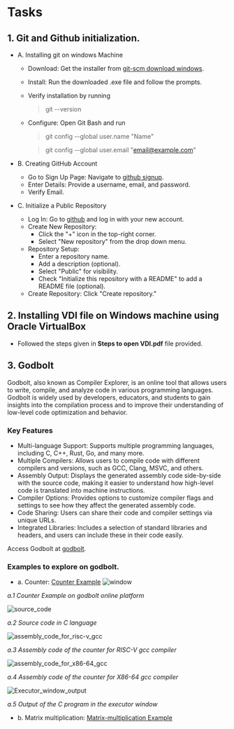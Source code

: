 # Tasks

## 1. Git and Github initialization.
- A. Installing git on windows Machine
	+ Download: Get the installer from [git-scm download windows](https://git-scm.com/download/win).
	+ Install: Run the downloaded .exe file and follow the prompts.
	+ Verify installation by running
		>git --version
	+ Configure: Open Git Bash and run
		>git config --global user.name "Name"

  		>git config --global user.email "email@example.com"
		
- B. Creating GitHub Account
	+ Go to Sign Up Page: Navigate to [github signup](https://github.com/signup).
	+ Enter Details: Provide a username, email, and password.
	+ Verify Email.
	
- C. Initialize a Public Repository
	+ Log In: Go to [github](https://github.com/) and log in with your new account.
	+ Create New Repository:
		* Click the "+" icon in the top-right corner.
		* Select "New repository" from the drop down menu.
	+ Repository Setup:
		* Enter a repository name.
		* Add a description (optional).
		* Select "Public" for visibility.
		* Check "Initialize this repository with a README" to add a README file (optional).
	+ Create Repository: Click "Create repository."
	


## 2. Installing VDI file on Windows machine using Oracle VirtualBox
- Followed the steps given in **Steps to open VDI.pdf** file provided.


## 3. Godbolt

Godbolt, also known as Compiler Explorer, is an online tool that allows users to write, compile, and analyze code in various programming languages. Godbolt is widely used by developers, educators, and students to gain insights into the compilation process and to improve their understanding of low-level code optimization and behavior.

### Key Features
- Multi-language Support: Supports multiple programming languages, including C, C++, Rust, Go, and many more.
- Multiple Compilers: Allows users to compile code with different compilers and versions, such as GCC, Clang, MSVC, and others.
- Assembly Output: Displays the generated assembly code side-by-side with the source code, making it easier to understand how high-level code is translated into machine instructions.
- Compiler Options: Provides options to customize compiler flags and settings to see how they affect the generated assembly code.
- Code Sharing: Users can share their code and compiler settings via unique URLs.
- Integrated Libraries: Includes a selection of standard libraries and headers, and users can include these in their code easily.

Access Godbolt at [godbolt](https://godbolt.org/).

### Examples to explore on godbolt.
- a. Counter: [Counter Example](https://godbolt.org/z/caKPbcGoo)
![window](https://github.com/vishal-hunashikatti/riscv/assets/93430948/29ab8d42-36b8-4beb-a73c-d70a89095fdb)

*a.1 Counter Example on godbolt online platform*

![source_code](https://github.com/vishal-hunashikatti/riscv/assets/93430948/0c3a99c5-1b7e-4c87-806e-85355b86c1af)  

*a.2 Source code in C language*  

![assembly_code_for_risc-v_gcc](https://github.com/vishal-hunashikatti/riscv/assets/93430948/a6de4e99-382a-45d9-82b5-ef1cec767180)  

*a.3 Assembly code of the counter for RISC-V gcc compiler*  

![assembly_code_for_x86-64_gcc](https://github.com/vishal-hunashikatti/riscv/assets/93430948/0ca699d6-981d-46c0-bf94-551126b1a28e)  

*a.4 Assembly code of the counter for X86-64 gcc compiler*  

![Executor_window_output](https://github.com/vishal-hunashikatti/riscv/assets/93430948/bb4f0e38-cfab-49d5-aafa-3e0a01d8bb18)  

*a.5 Output of the C program in the executor window*  


- b. Matrix multiplication: [Matrix-multiplication Example](https://godbolt.org/z/19Gee3KMG)

